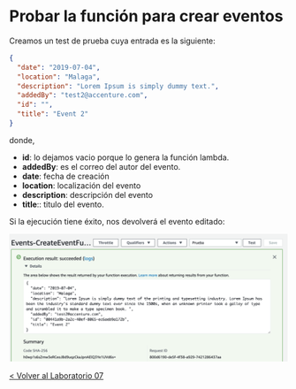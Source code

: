# Probar la función para crear eventos

Creamos un test de prueba cuya entrada es la siguiente:

```json
{
  "date": "2019-07-04",
  "location": "Malaga",
  "description": "Lorem Ipsum is simply dummy text.",
  "addedBy": "test2@accenture.com",
  "id": "",
  "title": "Event 2"
}
```

donde,

* **id**: lo dejamos vacio porque lo genera la función lambda.
* **addedBy**: es el correo del autor del evento.
* **date**: fecha de creación
* **location**: localización del evento
* **description**: descripción del evento 
* **title**:: titulo del evento.

Si la ejecución tiene éxito, nos devolverá el evento editado:

<p align="center">
    <img src="resources/create_event_success.png">
</p>

[< Volver al Laboratorio 07 ](#crear-endpoint) 

